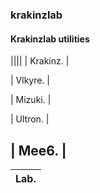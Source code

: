 ### krakinzlab
#### Krakinzlab utilities
||||
| Krakinz. | 

| Vlkyre.  | 

| Mizuki.  |

| Ultron.  |

| Mee6.    |
----------- 
| Lab.     |
|----------|
